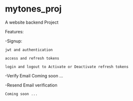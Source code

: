 # mytones_proj

A website backend Project



Features:


 -Signup:
 
    jwt and authentication
    
    access and refresh tokens
    
    login and logout to Activate or Deactivate refresh tokens
    
    
    
 -Verify Email
    Coming soon ...
    
    
    
 -Resend Email verification
 
    Coming soon ...

